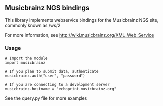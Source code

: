 ## Musicbrainz NGS bindings

This library implements webservice bindings for the Musicbrainz NGS site, commonly known as /ws/2

For more information, see http://wiki.musicbrainz.org/XML_Web_Service

### Usage

    # Import the module
    import musicbrainz

    # If you plan to submit data, authenticate
    musicbrainz.auth("user", "password")

    # If you are connecting to a development server
    musicbrainz.hostname = "echoprint.musicbrainz.org"

See the query.py file for more examples
